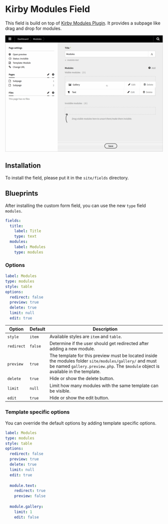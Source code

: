 # Kirby Modules Field

This field is build on top of [Kirby Modules Plugin](https://github.com/getkirby-plugins/modules-plugin). It provides a subpage like drag and drop for modules.

![Preview](preview.gif)

## Installation
To install the field, please put it in the `site/fields` directory.

## Blueprints
After installing the custom form field, you can use the new `type` field `modules`.
```yml
fields:
  title:
    label: Title
    type: text
  modules:
    label: Modules
    type: modules
```

### Options
```yml
label: Modules
type: modules
style: table
options:
  redirect: false
  preview: true
  delete: true
  limit: null
  edit: true
```

Option|Default|Description
---|---|---
`style`|`item`|Available styles are `item` and `table`.
`redirect`|`false`|Determine if the user should get redirected after adding a new module.
`preview`|`true`|The template for this preview must be located inside the modules folder `site/modules/gallery/` and must be named `gallery.preview.php`. The `$module` object is available in the template.
`delete`|`true`|Hide or show the delete button.
`limit`|`null`|Limit how many modules with the same template can be visible.
`edit`|`true`|Hide or show the edit button.

### Template specific options

You can override the default options by adding template specific options.

```yml
label: Modules
type: modules
style: table
options:
  redirect: false
  preview: true
  delete: true
  limit: null
  edit: true

  module.text:
    redirect: true
    preview: false

  module.gallery:
    limit: 1
    edit: false
```
